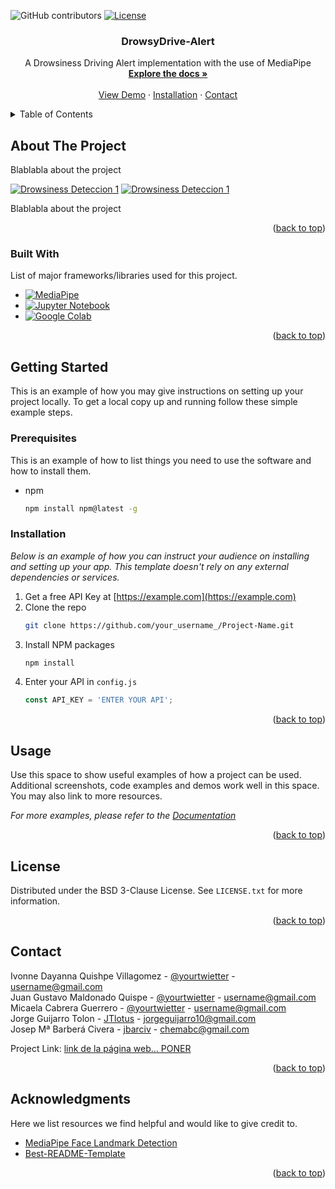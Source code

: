 <a name="readme-top"></a>

![GitHub contributors](https://img.shields.io/github/contributors/jbarciv/DrowsyDrive-Alert)
[![License](https://img.shields.io/badge/License-BSD_3--Clause-blue.svg)](https://opensource.org/licenses/BSD-3-Clause)
<br />
<div align="center">
  
  <h3 align="center">DrowsyDrive-Alert</h3>

  <p align="center">
    A Drowsiness Driving Alert implementation with the use of MediaPipe
    <br />
    <a href="https://github.com/jbarciv/DrowsyDrive-Alert/tree/main/reports"><strong>Explore the docs »</strong></a>
    <br />
    <br />
    <a href="#about-the-project">View Demo</a>
    ·
    <a href="#installation">Installation</a>
    ·
    <a href="#contact">Contact</a>
  </p>
</div>



<!-- TABLE OF CONTENTS -->
<details>
  <summary>Table of Contents</summary>
  <ol>
    <li>
      <a href="#about-the-project">About The Project</a>
      <ul>
        <li><a href="#built-with">Built With</a></li>
      </ul>
    </li>
    <li>
      <a href="#getting-started">Getting Started</a>
      <ul>
        <li><a href="#prerequisites">Prerequisites</a></li>
        <li><a href="#installation">Installation</a></li>
      </ul>
    </li>
    <li><a href="#usage">Usage</a></li>
    <li><a href="#license">License</a></li>
    <li><a href="#contact">Contact</a></li>
    <li><a href="#acknowledgments">Acknowledgments</a></li>
  </ol>
</details>



<!-- ABOUT THE PROJECT -->
## About The Project

Blablabla about the project

[![Drowsiness Deteccion 1](./figs/1.gif)](https://preview.webflow.com/preview/drivers-d11799?utm_medium=preview_link&utm_source=designer&utm_content=drivers-d11799&preview=d27283e719e19a8e38ec335c9f8b4f5e&workflow=preview) [![Drowsiness Deteccion 1](./figs/2.gif)](https://preview.webflow.com/preview/drivers-d11799?utm_medium=preview_link&utm_source=designer&utm_content=drivers-d11799&preview=d27283e719e19a8e38ec335c9f8b4f5e&workflow=preview)


Blablabla about the project

<p align="right">(<a href="#readme-top">back to top</a>)</p>



### Built With

List of major frameworks/libraries used for this project. 

* [![MediaPipe][mediapipe.png]][mediapipe-url]
* [![Jupyter Notebook][jupyter.png]][jupyter-url]
* [![Google Colab][colab.png]][colab-url]


<p align="right">(<a href="#readme-top">back to top</a>)</p>


<!-- GETTING STARTED -->
## Getting Started

This is an example of how you may give instructions on setting up your project locally.
To get a local copy up and running follow these simple example steps.

### Prerequisites

This is an example of how to list things you need to use the software and how to install them.
* npm
  ```sh
  npm install npm@latest -g
  ```

### Installation

_Below is an example of how you can instruct your audience on installing and setting up your app. This template doesn't rely on any external dependencies or services._

1. Get a free API Key at [https://example.com](https://example.com)
2. Clone the repo
   ```sh
   git clone https://github.com/your_username_/Project-Name.git
   ```
3. Install NPM packages
   ```sh
   npm install
   ```
4. Enter your API in `config.js`
   ```js
   const API_KEY = 'ENTER YOUR API';
   ```

<p align="right">(<a href="#readme-top">back to top</a>)</p>



<!-- USAGE EXAMPLES -->
## Usage

Use this space to show useful examples of how a project can be used. Additional screenshots, code examples and demos work well in this space. You may also link to more resources.

_For more examples, please refer to the [Documentation](https://example.com)_

<p align="right">(<a href="#readme-top">back to top</a>)</p>



<!-- LICENSE -->
## License

Distributed under the BSD 3-Clause License. See `LICENSE.txt` for more information.

<p align="right">(<a href="#readme-top">back to top</a>)</p>


<!-- CONTACT -->
## Contact

Ivonne Dayanna Quishpe Villagomez - [@yourtwietter](https://github.com/jbarciv) - username@gmail.com\
Juan Gustavo Maldonado Quispe - [@yourtwietter](https://github.com/jbarciv) - username@gmail.com\
Micaela Cabrera Guerrero - [@yourtwietter](https://github.com/jbarciv) - username@gmail.com\
Jorge Guijarro Tolon - [JTlotus](https://github.com/JTlotus) - jorgeguijarro10@gmail.com\
Josep Mª Barberá Civera - [jbarciv](https://github.com/jbarciv) - chemabc@gmail.com

Project Link: [link de la página web... PONER](https://github.com/your_username/repo_name)

<p align="right">(<a href="#readme-top">back to top</a>)</p>


<!-- ACKNOWLEDGMENTS -->
## Acknowledgments

Here we list resources we find helpful and would like to give credit to.

* [MediaPipe Face Landmark Detection](https://developers.google.com/mediapipe/solutions/vision/face_landmarker)
* [Best-README-Template](https://github.com/othneildrew/Best-README-Template)


<p align="right">(<a href="#readme-top">back to top</a>)</p>

<!-- MARKDOWN LINKS & IMAGES -->
[mediapipe.png]: https://miro.medium.com/v2/resize:fit:120/1*Hgg6bLceoIjubE2hBiJK4g.png
[mediapipe-url]: https://developers.google.com/mediapipe/solutions/vision/face_landmarker
[jupyter.png]: https://miro.medium.com/v2/resize:fit:120/format:webp/1*D95BB0ei7PVSu_51JhUY2w.png
[jupyter-url]: https://jupyter.org/
[colab.png]: https://cdn-images-1.medium.com/v2/resize:fit:140/1*sIcDb3d42i-AdsZJXL34kw@2x.png
[colab-url]: https://colab.google/